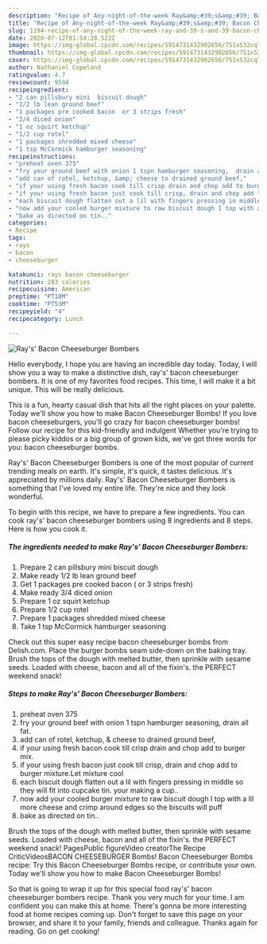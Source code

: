 ```yaml
---
description: "Recipe of Any-night-of-the-week Ray&amp;#39;s&amp;#39; Bacon Cheeseburger Bombers"
title: "Recipe of Any-night-of-the-week Ray&amp;#39;s&amp;#39; Bacon Cheeseburger Bombers"
slug: 1194-recipe-of-any-night-of-the-week-ray-and-39-s-and-39-bacon-cheeseburger-bombers
date: 2020-07-12T01:54:28.522Z
image: https://img-global.cpcdn.com/recipes/5914731432902656/751x532cq70/rays-bacon-cheeseburger-bombers-recipe-main-photo.jpg
thumbnail: https://img-global.cpcdn.com/recipes/5914731432902656/751x532cq70/rays-bacon-cheeseburger-bombers-recipe-main-photo.jpg
cover: https://img-global.cpcdn.com/recipes/5914731432902656/751x532cq70/rays-bacon-cheeseburger-bombers-recipe-main-photo.jpg
author: Nathaniel Copeland
ratingvalue: 4.7
reviewcount: 9594
recipeingredient:
- "2 can pillsbury mini  biscuit dough"
- "1/2 lb lean ground beef"
- "1 packages pre cooked bacon  or 3 strips fresh"
- "3/4 diced onion"
- "1 oz squirt ketchup"
- "1/2 cup rotel"
- "1 packages shredded mixed cheese"
- "1 tsp McCormick hamburger seasoning"
recipeinstructions:
- "preheat oven 375"
- "fry your ground beef with onion 1 tspn hamburger seasoning,  drain all fat."
- "add can of rotel, ketchup, &amp; cheese to drained ground beef,"
- "if your using fresh bacon cook till crisp drain and chop add to burger mix."
- "if your using fresh bacon just cook till crisp, drain and chop add to burger mixture.Let mixture cool"
- "each biscuit dough flatten out a lil with fingers pressing in middle so they will fit into cupcake tin. your making a cup.."
- "now add your cooled burger mixture to raw biscuit dough I top with a lil more cheese and crimp around edges so the biscuits will puff"
- "bake as directed on tin.."
categories:
- Recipe
tags:
- rays
- bacon
- cheeseburger

katakunci: rays bacon cheeseburger 
nutrition: 283 calories
recipecuisine: American
preptime: "PT18M"
cooktime: "PT53M"
recipeyield: "4"
recipecategory: Lunch

---
```



![Ray&#39;s&#39; Bacon Cheeseburger Bombers](https://img-global.cpcdn.com/recipes/5914731432902656/751x532cq70/rays-bacon-cheeseburger-bombers-recipe-main-photo.jpg)

Hello everybody, I hope you are having an incredible day today. Today, I will show you a way to make a distinctive dish, ray&#39;s&#39; bacon cheeseburger bombers. It is one of my favorites food recipes. This time, I will make it a bit unique. This will be really delicious.

This is a fun, hearty casual dish that hits all the right places on your palette. Today we&#39;ll show you how to make Bacon Cheeseburger Bombs! If you love bacon cheeseburgers, you&#39;ll go crazy for bacon cheeseburger bombs! Follow our recipe for this kid-friendly and indulgent Whether you&#39;re trying to please picky kiddos or a big group of grown kids, we&#39;ve got three words for you: bacon cheeseburger bombs.

Ray&#39;s&#39; Bacon Cheeseburger Bombers is one of the most popular of current trending meals on earth. It's simple, it's quick, it tastes delicious. It's appreciated by millions daily. Ray&#39;s&#39; Bacon Cheeseburger Bombers is something that I've loved my entire life. They're nice and they look wonderful.


To begin with this recipe, we have to prepare a few ingredients. You can cook ray&#39;s&#39; bacon cheeseburger bombers using 8 ingredients and 8 steps. Here is how you cook it.

<!--inarticleads1-->

##### The ingredients needed to make Ray&#39;s&#39; Bacon Cheeseburger Bombers:

1. Prepare 2 can pillsbury mini  biscuit dough
1. Make ready 1/2 lb lean ground beef
1. Get 1 packages pre cooked bacon ( or 3 strips fresh)
1. Make ready 3/4 diced onion
1. Prepare 1 oz squirt ketchup
1. Prepare 1/2 cup rotel
1. Prepare 1 packages shredded mixed cheese
1. Take 1 tsp McCormick hamburger seasoning


Check out this super easy recipe bacon cheeseburger bombs from Delish.com. Place the burger bombs seam side-down on the baking tray. Brush the tops of the dough with melted butter, then sprinkle with sesame seeds. Loaded with cheese, bacon and all of the fixin&#39;s. the PERFECT weekend snack! 

<!--inarticleads2-->

##### Steps to make Ray&#39;s&#39; Bacon Cheeseburger Bombers:

1. preheat oven 375
1. fry your ground beef with onion 1 tspn hamburger seasoning,  drain all fat.
1. add can of rotel, ketchup, &amp; cheese to drained ground beef,
1. if your using fresh bacon cook till crisp drain and chop add to burger mix.
1. if your using fresh bacon just cook till crisp, drain and chop add to burger mixture.Let mixture cool
1. each biscuit dough flatten out a lil with fingers pressing in middle so they will fit into cupcake tin. your making a cup..
1. now add your cooled burger mixture to raw biscuit dough I top with a lil more cheese and crimp around edges so the biscuits will puff
1. bake as directed on tin..


Brush the tops of the dough with melted butter, then sprinkle with sesame seeds. Loaded with cheese, bacon and all of the fixin&#39;s. the PERFECT weekend snack! PagesPublic figureVideo creatorThe Recipe CriticVideosBACON CHEESEBURGER Bombs! Bacon Cheeseburger Bombs recipe: Try this Bacon Cheeseburger Bombs recipe, or contribute your own. Today we&#39;ll show you how to make Bacon Cheeseburger Bombs! 

So that is going to wrap it up for this special food ray&#39;s&#39; bacon cheeseburger bombers recipe. Thank you very much for your time. I am confident you can make this at home. There's gonna be more interesting food at home recipes coming up. Don't forget to save this page on your browser, and share it to your family, friends and colleague. Thanks again for reading. Go on get cooking!

